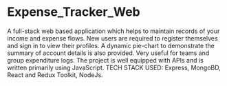 # Expense_Tracker_Web

A full-stack web based application which helps to maintain records of your income and expense flows.
New users are required to register themselves and sign in to view their profiles.
A dynamic pie-chart to demonstrate the summary of account details is also provided.
Very useful for teams and group expenditure logs.
The project is well equipped with APIs and is written primarily using JavaScript.
TECH STACK USED: Express, MongoBD, React and Redux Toolkit, NodeJs.
